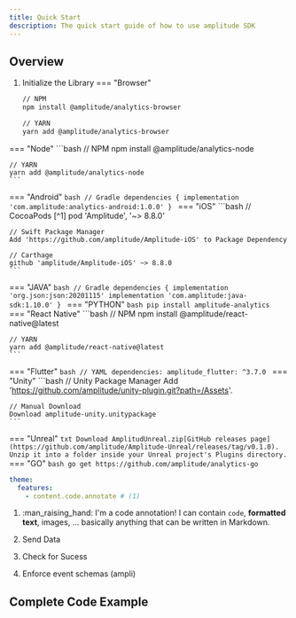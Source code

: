 ```yaml
---
title: Quick Start
description: The quick start guide of how to use amplitude SDK
---
```


## Overview
1. Initialize the Library
=== "Browser"
    ```bash
	// NPM
    npm install @amplitude/analytics-browser

	// YARN
    yarn add @amplitude/analytics-browser
    ```
=== "Node"
	```bash
	// NPM
	npm install @amplitude/analytics-node

	// YARN
	yarn add @amplitude/analytics-node
	```
=== "Android"
	```bash
	// Gradle
	dependencies {
  		implementation 'com.amplitude:analytics-android:1.0.0'
	}
	```
=== "iOS"
    ```bash
	// CocoaPods [^1]
    pod 'Amplitude', '~> 8.8.0'

	// Swift Package Manager
	Add 'https://github.com/amplitude/Amplitude-iOS' to Package Dependency

	// Carthage
	github 'amplitude/Amplitude-iOS' ~> 8.8.0
	```
=== "JAVA"
	```bash
	// Gradle
	dependencies {
	    implementation 'org.json:json:20201115'
	    implementation 'com.amplitude:java-sdk:1.10.0'
	}
	```
=== "PYTHON"
	```bash
	pip install amplitude-analytics
	```
=== "React Native"
	```bash
	// NPM
	npm install @amplitude/react-native@latest

	// YARN
	yarn add @amplitude/react-native@latest
	```
=== "Flutter"
	```bash
	// YAML
	dependencies:
  		amplitude_flutter: ^3.7.0
	```
=== "Unity"
	```bash
	// Unity Package Manager
	Add 'https://github.com/amplitude/unity-plugin.git?path=/Assets'.

	// Manual Download
	Download amplitude-unity.unitypackage
	```
=== "Unreal"
	```txt
	Download AmplitudUnreal.zip[GitHub releases page](https://github.com/amplitude/Amplitude-Unreal/releases/tag/v0.1.0).
	Unzip it into a folder inside your Unreal project's Plugins directory.
	```
=== "GO"
	```bash
	go get https://github.com/amplitude/analytics-go
	```


``` yaml
theme:
  features:
    - content.code.annotate # (1)
```

1.  :man_raising_hand: I'm a code annotation! I can contain `code`, __formatted
    text__, images, ... basically anything that can be written in Markdown.






2. Send Data
3. Check for Sucess
4. Enforce event schemas  (ampli)

## Complete Code Example